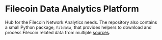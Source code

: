 # Filecoin Data Analytics Platform

Hub for the Filecoin Network Analytics needs. The repository also contains a small Python package, `fildata`, that provides helpers to download and process Filecoin related data from multiple [sources](docs/data-sources.md).
